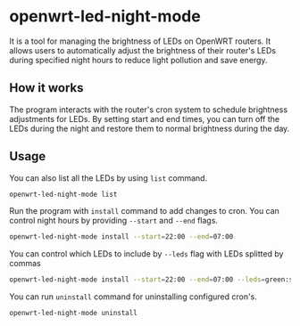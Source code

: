 # openwrt-led-night-mode

It is a tool for managing the brightness of LEDs on OpenWRT routers.
It allows users to automatically adjust the brightness of their router's LEDs during specified night hours to reduce light pollution and save energy.

## How it works

The program interacts with the router's cron system to schedule brightness adjustments for LEDs. By setting start and end times, you can turn off the LEDs during the night and restore them to normal brightness during the day.

## Usage

You can also list all the LEDs by using `list` command.

```sh
openwrt-led-night-mode list
```

Run the program with `install` command to add changes to cron. You can control night hours by providing `--start` and `--end` flags.

```sh
openwrt-led-night-mode install --start=22:00 --end=07:00
```

You can control which LEDs to include by `--leds` flag with LEDs splitted by commas

```sh
openwrt-led-night-mode install --start=22:00 --end=07:00 --leds=green:status,green:wan
```

You can run `uninstall` command for uninstalling configured cron's.

```sh
openwrt-led-night-mode uninstall
```
